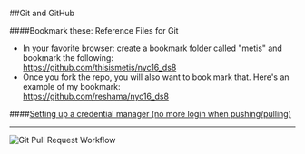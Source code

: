 ##Git and GitHub

####Bookmark these:  Reference Files for Git
 * In your favorite browser:  create a bookmark folder called "metis" and bookmark the following:  
https://github.com/thisismetis/nyc16_ds8  
 * Once you fork the repo, you will also want to book mark that.  Here's an example of my bookmark:  
https://github.com/reshama/nyc16_ds8

####[Setting up a credential manager (no more login when pushing/pulling)](https://help.github.com/articles/caching-your-github-password-in-git/)

---

![Git Pull Request Workflow](pull_request_workflow_diagram.png)
 
